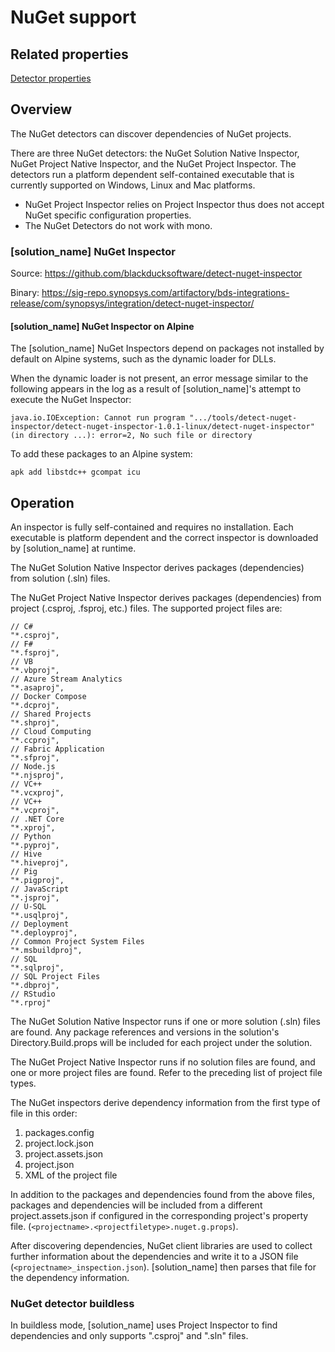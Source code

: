 # NuGet support

## Related properties

[Detector properties](../properties/detectors/nuget.md)

## Overview

The NuGet detectors can discover dependencies of NuGet projects.

There are three NuGet detectors: the NuGet Solution Native Inspector, NuGet Project Native Inspector, and the NuGet Project Inspector. The detectors run a platform dependent self-contained executable that is currently supported on Windows, Linux and Mac platforms.

<note type="Note">

* NuGet Project Inspector relies on Project Inspector thus does not accept NuGet specific configuration properties.   
* The NuGet Detectors do not work with mono.
</note>

### [solution_name] NuGet Inspector

Source: https://github.com/blackducksoftware/detect-nuget-inspector

Binary: https://sig-repo.synopsys.com/artifactory/bds-integrations-release/com/synopsys/integration/detect-nuget-inspector/

#### [solution_name] NuGet Inspector on Alpine

The [solution_name] NuGet Inspectors depend on packages not installed by default on Alpine systems, such as the dynamic loader for DLLs.

When the dynamic loader is not present, an error message similar to the following appears in the log as a result of
[solution_name]'s attempt to execute the NuGet Inspector:
```
java.io.IOException: Cannot run program ".../tools/detect-nuget-inspector/detect-nuget-inspector-1.0.1-linux/detect-nuget-inspector" (in directory ...): error=2, No such file or directory
```

To add these packages to an Alpine system:
```
apk add libstdc++ gcompat icu
```

## Operation

An inspector is fully self-contained and requires no installation. Each executable is platform dependent and the correct inspector is downloaded by [solution_name] at runtime.

The NuGet Solution Native Inspector derives packages (dependencies) from solution (.sln) files.

The NuGet Project Native Inspector derives packages (dependencies) from project (.csproj, .fsproj, etc.) files. The supported project files are:
````
// C#
"*.csproj",
// F#
"*.fsproj",
// VB
"*.vbproj",
// Azure Stream Analytics
"*.asaproj",
// Docker Compose
"*.dcproj",
// Shared Projects
"*.shproj",
// Cloud Computing
"*.ccproj",
// Fabric Application
"*.sfproj",
// Node.js
"*.njsproj",
// VC++
"*.vcxproj",
// VC++
"*.vcproj",
// .NET Core
"*.xproj",
// Python
"*.pyproj",
// Hive
"*.hiveproj",
// Pig
"*.pigproj",
// JavaScript
"*.jsproj",
// U-SQL
"*.usqlproj",
// Deployment
"*.deployproj",
// Common Project System Files
"*.msbuildproj",
// SQL
"*.sqlproj",
// SQL Project Files
"*.dbproj",
// RStudio
"*.rproj"
````

The NuGet Solution Native Inspector runs if one or more solution (.sln) files are found. Any package references and versions in the solution's Directory.Build.props will be included for each project under the solution.

The NuGet Project Native Inspector runs if no solution files are found, and one or more project files are found.  Refer to the preceding list of project file types.

The NuGet inspectors derive dependency information from the first type of file in this order:
1. packages.config
2. project.lock.json
3. project.assets.json
4. project.json
5. XML of the project file

In addition to the packages and dependencies found from the above files, packages and dependencies will be included from a different project.assets.json if configured in the corresponding project's property file. (`<projectname>.<projectfiletype>.nuget.g.props`).

After discovering dependencies, NuGet client libraries are used to collect further information about the dependencies and write it to a JSON file (`<projectname>_inspection.json`). [solution_name] then parses that file for the dependency information.

### NuGet detector buildless

In buildless mode, [solution_name] uses Project Inspector to find dependencies and only supports ".csproj" and ".sln" files.

